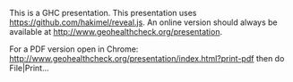 This is a GHC presentation. This presentation uses https://github.com/hakimel/reveal.js.
An online version should always be available at http://www.geohealthcheck.org/presentation.

For a PDF version open in Chrome: http://www.geohealthcheck.org/presentation/index.html?print-pdf
then do File|Print...

